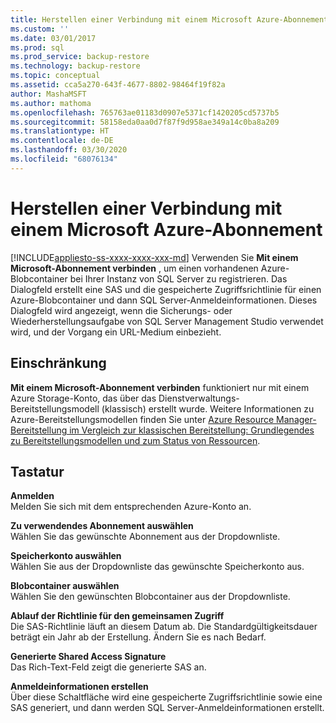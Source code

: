 ```yaml
---
title: Herstellen einer Verbindung mit einem Microsoft Azure-Abonnement | Microsoft Dokumentation
ms.custom: ''
ms.date: 03/01/2017
ms.prod: sql
ms.prod_service: backup-restore
ms.technology: backup-restore
ms.topic: conceptual
ms.assetid: cca5a270-643f-4677-8802-98464f19f82a
author: MashaMSFT
ms.author: mathoma
ms.openlocfilehash: 765763ae01183d0907e5371cf1420205cd5737b5
ms.sourcegitcommit: 58158eda0aa0d7f87f9d958ae349a14c0ba8a209
ms.translationtype: HT
ms.contentlocale: de-DE
ms.lasthandoff: 03/30/2020
ms.locfileid: "68076134"
---
```

# <a name="connect-to-a-microsoft-azure-subscription"></a>Herstellen einer Verbindung mit einem Microsoft Azure-Abonnement
[!INCLUDE[appliesto-ss-xxxx-xxxx-xxx-md](../../includes/appliesto-ss-xxxx-xxxx-xxx-md.md)]
Verwenden Sie **Mit einem Microsoft-Abonnement verbinden** , um einen vorhandenen Azure-Blobcontainer bei Ihrer Instanz von SQL Server zu registrieren.  Das Dialogfeld erstellt eine SAS und die gespeicherte Zugriffsrichtlinie für einen Azure-Blobcontainer und dann SQL Server-Anmeldeinformationen.  Dieses Dialogfeld wird angezeigt, wenn die Sicherungs- oder Wiederherstellungsaufgabe von SQL Server Management Studio verwendet wird, und der Vorgang ein URL-Medium einbezieht.

## <a name="limitation"></a>Einschränkung
**Mit einem Microsoft-Abonnement verbinden** funktioniert nur mit einem Azure Storage-Konto, das über das Dienstverwaltungs-Bereitstellungsmodell (klassisch) erstellt wurde.  Weitere Informationen zu Azure-Bereitstellungsmodellen finden Sie unter [Azure Resource Manager-Bereitstellung im Vergleich zur klassischen Bereitstellung: Grundlegendes zu Bereitstellungsmodellen und zum Status von Ressourcen](https://azure.microsoft.com/documentation/articles/resource-manager-deployment-model/).

## <a name="options"></a>Tastatur
**Anmelden**     
Melden Sie sich mit dem entsprechenden Azure-Konto an.

**Zu verwendendes Abonnement auswählen**      
Wählen Sie das gewünschte Abonnement aus der Dropdownliste.

**Speicherkonto auswählen**  
Wählen Sie aus der Dropdownliste das gewünschte Speicherkonto aus.

**Blobcontainer auswählen**   
Wählen Sie den gewünschten Blobcontainer aus der Dropdownliste.

**Ablauf der Richtlinie für den gemeinsamen Zugriff**   
Die SAS-Richtlinie läuft an diesem Datum ab.  Die Standardgültigkeitsdauer beträgt ein Jahr ab der Erstellung.  Ändern Sie es nach Bedarf.

**Generierte Shared Access Signature**   
Das Rich-Text-Feld zeigt die generierte SAS an.

**Anmeldeinformationen erstellen**   
Über diese Schaltfläche wird eine gespeicherte Zugriffsrichtlinie sowie eine SAS generiert, und dann werden SQL Server-Anmeldeinformationen erstellt.
